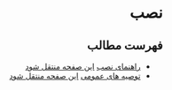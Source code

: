<div dir="rtl">

# نصب

## فهرست مطالب
- [راهنمای نصب](./content/installation_guide) [این صفحه منتقل شود](https://wiki.archusers.ir/index.php/%D8%B1%D8%A7%D9%87%D9%86%D9%85%D8%A7%DB%8C_%D9%86%D8%B5%D8%A8)
- [توصیه های عمومی](./content/general_recommendations) [این صفحه منتقل شود](https://wiki.archusers.ir/index.php/%D8%AA%D9%88%D8%B5%DB%8C%D9%87%E2%80%8C%D9%87%D8%A7%DB%8C_%D8%B9%D9%85%D9%88%D9%85%DB%8C)

</div>
